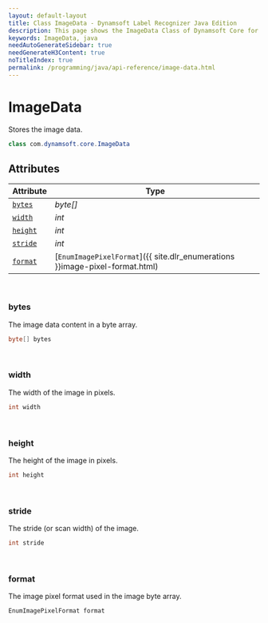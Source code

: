 ```yaml
---
layout: default-layout
title: Class ImageData - Dynamsoft Label Recognizer Java Edition
description: This page shows the ImageData Class of Dynamsoft Core for Java Language.
keywords: ImageData, java
needAutoGenerateSidebar: true
needGenerateH3Content: true
noTitleIndex: true
permalink: /programming/java/api-reference/image-data.html
---
```



# ImageData
Stores the image data.  

```java
class com.dynamsoft.core.ImageData
```  

## Attributes
    
| Attribute | Type |
|---------- | ---- |
| [`bytes`](#bytes) | *byte[]* |
| [`width`](#width) | *int* |
| [`height`](#height) | *int* |
| [`stride`](#stride) | *int* |
| [`format`](#format) | [`EnumImagePixelFormat`]({{ site.dlr_enumerations }}image-pixel-format.html) |


&nbsp;

### bytes
The image data content in a byte array. 
```java
byte[] bytes
```

&nbsp;

### width
The width of the image in pixels.  
```java
int width
```

&nbsp;

### height
The height of the image in pixels.  
```java
int height
```

&nbsp;

### stride
The stride (or scan width) of the image. 
```java
int stride
```

&nbsp;

### format
The image pixel format used in the image byte array. 
```java
EnumImagePixelFormat format
```
  

